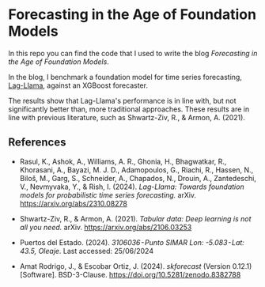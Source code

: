 # Forecasting in the Age of Foundation Models
In this repo you can find the code that I used to write the blog _Forecasting in the Age of Foundation Models_. 

In the blog, I benchmark a foundation model for time series forecasting, [Lag-Llama](https://huggingface.co/time-series-foundation-models/Lag-Llama), against an XGBoost forecaster. 

The results show that Lag-Llama's performance is in line with, but  not significantly better than, more traditional approaches. These results are in line with previous literature, such as Shwartz-Ziv, R., & Armon, A. (2021).

## References
- Rasul, K., Ashok, A., Williams, A. R., Ghonia, H., Bhagwatkar, R., Khorasani, A., Bayazi, M. J. D., Adamopoulos, G., Riachi, R., Hassen, N., Biloš, M., Garg, S., Schneider, A., Chapados, N., Drouin, A., Zantedeschi, V., Nevmyvaka, Y., & Rish, I. (2024). _Lag-Llama: Towards foundation models for probabilistic time series forecasting._ arXiv. https://arxiv.org/abs/2310.08278

- Shwartz-Ziv, R., & Armon, A. (2021). _Tabular data: Deep learning is not all you need._ arXiv. https://arxiv.org/abs/2106.03253

- Puertos del Estado. (2024). _3106036 - Punto SIMAR Lon: -5.083 - Lat: 43.5, Oleaje_. Last accessed: 25/06/2024

- Amat Rodrigo, J., & Escobar Ortiz, J. (2024). _skforecast_ (Version 0.12.1) [Software]. BSD-3-Clause. https://doi.org/10.5281/zenodo.8382788